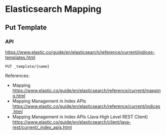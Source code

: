 # Elasticsearch Mapping

## Put Template

### API

<https://www.elastic.co/guide/en/elasticsearch/reference/current/indices-templates.html>

```
PUT _template/{name}
```

References:

- Mapping <https://www.elastic.co/guide/en/elasticsearch/reference/current/mapping.html>
- Mapping Management in Index APIs <https://www.elastic.co/guide/en/elasticsearch/reference/current/indices.html>
- Mapping Management in Index APIs (Java High Level REST Client) <https://www.elastic.co/guide/en/elasticsearch/client/java-rest/current/_index_apis.html>
